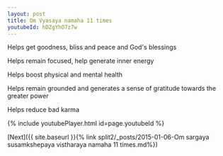 ```yaml
---
layout: post
title: Om Vyasaya namaha 11 times
youtubeId: hDZgYhO7z7w
---
```

 
 
Helps get goodness, bliss and peace and God's blessings
 
Helps remain focused, help generate inner energy 
 
Helps boost physical and mental health 
 
Helps remain grounded and generates a sense of gratitude towards the greater power 
 
Helps reduce bad karma
 
 
 
 


{% include youtubePlayer.html id=page.youtubeId %}
 
[Next]({{ site.baseurl }}{% link  split2/_posts/2015-01-06-Om sargaya susamkshepaya vistharaya namaha 11 times.md%})
 

